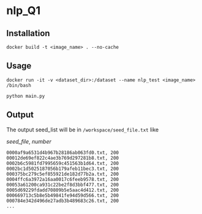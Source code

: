 # nlp_Q1

## Installation

```
docker build -t <image_name> . --no-cache
```

## Usage

```
docker run -it -v <dataset_dir>:/dataset --name nlp_test <image_name> /bin/bash

python main.py
```

## Output
The output seed_list will be in `/workspace/seed_file.txt` like

*seed_file*, *number*
```
0000af9a6531d4b967b28186ab063fd0.txt, 200
00012de69ef822c4ae3b769d297281b8.txt, 200
0002b6c5981fd7995659c451563b1d64.txt, 200
0002bc1d5025187056b179afeb11bec3.txt, 200
000375bc279c5ef855921de182d77b2a.txt, 200
0004ffc6a3972a16aa0017c6feeb9578.txt, 200
00053a61200ca931c22be2f8d3bbf477.txt, 200
0005d69229fdadd70809b5e5aac4d412.txt, 200
000669713c5b8e5b49841fe94d59d566.txt, 200
000784e342d496de27adb3b489683c26.txt, 200
...
```